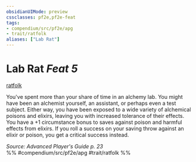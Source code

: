 ```yaml
---
obsidianUIMode: preview
cssclasses: pf2e,pf2e-feat
tags:
- compendium/src/pf2e/apg
- trait/ratfolk
aliases: ["Lab Rat"]
---
```

# Lab Rat  *Feat 5*  
[ratfolk](rules/traits/ratfolk-b1.md "Ratfolk Ancestry & Heritage Trait")  


You've spent more than your share of time in an alchemy lab. You might have been an alchemist yourself, an assistant, or perhaps even a test subject. Either way, you have been exposed to a wide variety of alchemical poisons and elixirs, leaving you with increased tolerance of their effects. You have a +1 circumstance bonus to saves against poison and harmful effects from elixirs. If you roll a success on your saving throw against an elixir or poison, you get a critical success instead.

*Source: Advanced Player's Guide p. 23*  
%% #compendium/src/pf2e/apg #trait/ratfolk %%